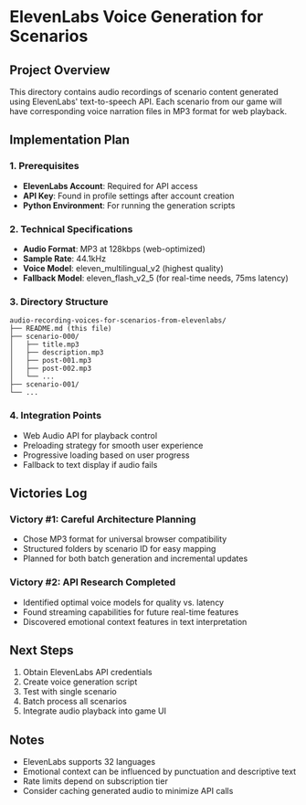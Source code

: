 # ElevenLabs Voice Generation for Scenarios

## Project Overview
This directory contains audio recordings of scenario content generated using ElevenLabs' text-to-speech API. Each scenario from our game will have corresponding voice narration files in MP3 format for web playback.

## Implementation Plan

### 1. Prerequisites
- **ElevenLabs Account**: Required for API access
- **API Key**: Found in profile settings after account creation
- **Python Environment**: For running the generation scripts

### 2. Technical Specifications
- **Audio Format**: MP3 at 128kbps (web-optimized)
- **Sample Rate**: 44.1kHz
- **Voice Model**: eleven_multilingual_v2 (highest quality)
- **Fallback Model**: eleven_flash_v2_5 (for real-time needs, 75ms latency)

### 3. Directory Structure
```
audio-recording-voices-for-scenarios-from-elevenlabs/
├── README.md (this file)
├── scenario-000/
│   ├── title.mp3
│   ├── description.mp3
│   ├── post-001.mp3
│   ├── post-002.mp3
│   └── ...
├── scenario-001/
└── ...
```

### 4. Integration Points
- Web Audio API for playback control
- Preloading strategy for smooth user experience
- Progressive loading based on user progress
- Fallback to text display if audio fails

## Victories Log

### Victory #1: Careful Architecture Planning
- Chose MP3 format for universal browser compatibility
- Structured folders by scenario ID for easy mapping
- Planned for both batch generation and incremental updates

### Victory #2: API Research Completed
- Identified optimal voice models for quality vs. latency
- Found streaming capabilities for future real-time features
- Discovered emotional context features in text interpretation

## Next Steps
1. Obtain ElevenLabs API credentials
2. Create voice generation script
3. Test with single scenario
4. Batch process all scenarios
5. Integrate audio playback into game UI

## Notes
- ElevenLabs supports 32 languages
- Emotional context can be influenced by punctuation and descriptive text
- Rate limits depend on subscription tier
- Consider caching generated audio to minimize API calls